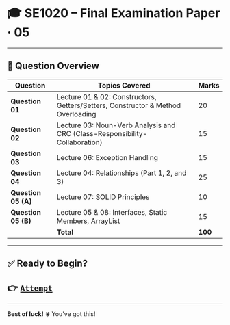 # 🎓 SE1020 – Final Examination Paper · 05

---

## 📘 Question Overview

| Question         | Topics Covered                                                                       | Marks |
|------------------|----------------------------------------------------------------------------------------|-------|
| **Question 01**   | Lecture 01 & 02: Constructors, Getters/Setters, Constructor & Method Overloading     | 20    |
| **Question 02**   | Lecture 03: Noun-Verb Analysis and CRC (Class-Responsibility-Collaboration)          | 15    |
| **Question 03**   | Lecture 06: Exception Handling                                                        | 15    |
| **Question 04**   | Lecture 04: Relationships (Part 1, 2, and 3)                                          | 25    |
| **Question 05 (A)** | Lecture 07: SOLID Principles                                                      | 10    |
| **Question 05 (B)** | Lecture 05 & 08: Interfaces, Static Members, ArrayList                            | 15    |
|                  | **Total**                                                                             | **100** |

---

## ✅ Ready to Begin?

## 👉 [`Attempt`](1.md)

---

**Best of luck!** 🍀 You've got this!
